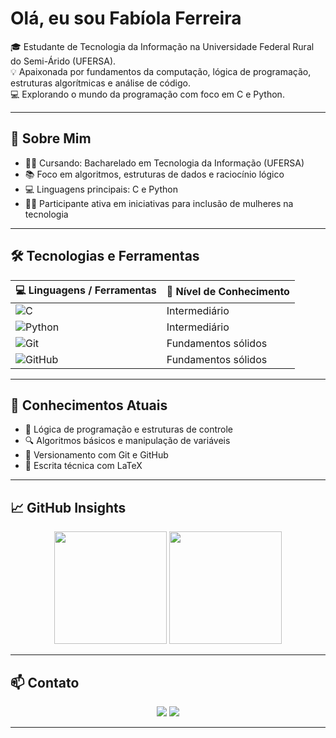 # Olá, eu sou Fabíola Ferreira

🎓 Estudante de Tecnologia da Informação na Universidade Federal Rural do Semi-Árido (UFERSA).  
💡 Apaixonada por fundamentos da computação, lógica de programação, estruturas algorítmicas e análise de código.  
💻 Explorando o mundo da programação com foco em C e Python.

---

## 🧠 Sobre Mim

- 👩‍🎓 Cursando: Bacharelado em Tecnologia da Informação (UFERSA)
- 📚 Foco em algoritmos, estruturas de dados e raciocínio lógico
- 💻 Linguagens principais: C e Python
- 👩‍💻 Participante ativa em iniciativas para inclusão de mulheres na tecnologia

---

## 🛠️ Tecnologias e Ferramentas

| 💻 Linguagens / Ferramentas | 🚀 Nível de Conhecimento     |
|-----------------------------|------------------------------|
| ![C](https://img.shields.io/badge/C-00599C?style=flat&logo=c&logoColor=white) | Intermediário |
| ![Python](https://img.shields.io/badge/Python-FFD43B?style=flat&logo=python&logoColor=darkgreen) | Intermediário |
| ![Git](https://img.shields.io/badge/Git-F05032?style=flat&logo=git&logoColor=white) | Fundamentos sólidos |
| ![GitHub](https://img.shields.io/badge/GitHub-181717?style=flat&logo=github&logoColor=white) | Fundamentos sólidos |

---

## 📌 Conhecimentos Atuais

- 🧠 Lógica de programação e estruturas de controle
- 🔍 Algoritmos básicos e manipulação de variáveis
- 📁 Versionamento com Git e GitHub
- 🧾 Escrita técnica com LaTeX

---

## 📈 GitHub Insights

<p align="center">
  <img height="180em" src="https://github-readme-stats.vercel.app/api?username=fabiolaferreiras1&show_icons=true&theme=tokyonight&count_private=true&title_color=ff79c6&icon_color=ff79c6&text_color=f8f8f2&bg_color=0d1117" />
  <img height="180em" src="https://github-readme-stats.vercel.app/api/top-langs/?username=fabiolaferreiras1&layout=compact&theme=tokyonight&title_color=bd93f9&text_color=f8f8f2&bg_color=0d1117" />
</p>

---

## 📫 Contato

<div align="center">
  <a href="mailto:fabiola78ferreira@gmail.com"><img src="https://img.shields.io/badge/Gmail-D14836?style=for-the-badge&logo=gmail&logoColor=white"/></a>
  <a href="https://www.linkedin.com/in/fabíola-ferreiras" target="_blank"><img src="https://img.shields.io/badge/LinkedIn-0077B5?style=for-the-badge&logo=linkedin&logoColor=white"/></a>
</div>

---
